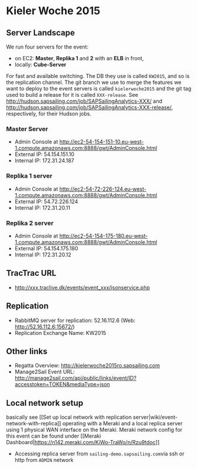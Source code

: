 # Kieler Woche 2015

## Server Landscape

We run four servers for the event:
- on EC2: **Master**, **Replika 1** and **2** with an **ELB** in front,
- locally: **Cube-Server**

For fast and available switching. The DB they use is called `KW2015`, and so is the replication channel. The git branch we use to merge the features we want to deploy to the event servers is called `kielerwoche2015` and the git tag used to build a release for it is called `XXX-release`. See http://hudson.sapsailing.com/job/SAPSailingAnalytics-XXX/ and http://hudson.sapsailing.com/job/SAPSailingAnalytics-XXX-release/, respectively, for their Hudson jobs.

### Master Server
- Admin Console at http://ec2-54-154-151-10.eu-west-1.compute.amazonaws.com:8888/gwt/AdminConsole.html
- External IP: 54.154.151.10
- Internal IP: 172.31.24.187

### Replika 1 server
- Admin Console at http://ec2-54-72-226-124.eu-west-1.compute.amazonaws.com:8888/gwt/AdminConsole.html
- External IP: 54.72.226.124
- Internal IP: 172.31.20.11

### Replika 2 server
- Admin Console at http://ec2-54-154-175-180.eu-west-1.compute.amazonaws.com:8888/gwt/AdminConsole.html
- External IP: 54.154.175.180
- Internal IP: 172.31.20.12

## TracTrac URL
- http://xxx.traclive.dk/events/event_xxx/jsonservice.php

## Replication
- RabbitMQ server for replication: 52.16.112.6 (Web: http://52.16.112.6:15672/)
- Replication Exchange Name: KW2015

## Other links
- Regatta Overview: http://kielerwoche2015ro.sapsailing.com
- Manage2Sail Event URL: http://manage2sail.com/api/public/links/event/ID?accesstoken=TOKEN&mediaType=json

## Local network setup
basically see [[Set up local network with replication server|wiki/event-network-with-replica]] operating with a Meraki and a local replica server using 1 physical WAN interface on the Meraki. Meraki network config for this event can be found under [[Meraki Dashboard|https://n142.meraki.com/KiWo-TraWo/n/Rzu9tdoc]]

- Accessing replica server from `sailing-demo.sapsailing.com`via ssh or http from `ADMIN` network